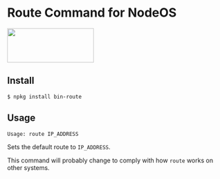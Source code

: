 # Route Command for NodeOS

<a href="https://nodeos.github.io"><img src="http://i.imgur.com/pIJu2TS.png" width=200 height=79/></a>

## Install

```
$ npkg install bin-route
```

## Usage

```
Usage: route IP_ADDRESS
```

Sets the default route to `IP_ADDRESS`.

This command will probably change to comply with how `route` works on other systems.
